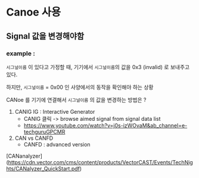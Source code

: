 # Canoe 사용

## Signal 값을 변경해야함

### example :

`시그널이름` 이 있다고 가정할 때, 기기에서 `시그널이름`의 값을 0x3 (invalid) 로 보내주고 있다. 

하지만, `시그널이름` = 0x00 인  사양에서의 동작을 확인해야 하는 상황

CANoe 를 기기에 연결해서 `시그널이름` 의 값을 변경하는 방법은 ? 

1. CANIG
  IG : Interactive Generator
   * CANIG 클릭 -> browse aimed signal from signal data list
   * https://www.youtube.com/watch?v=j0s-izWOvaM&ab_channel=e-techguruGPCMR
2. CAN vs CANFD
    * CANFD : advanced version  



[CANanalyzer] (https://cdn.vector.com/cms/content/products/VectorCAST/Events/TechNights/CANalyzer_QuickStart.pdf)

